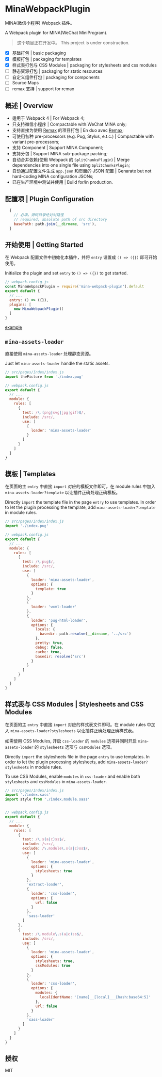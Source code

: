 # MinaWebpackPlugin
MINA(微信小程序) Webpack 插件。

A Webpack plugin for MINA(WeChat MiniProgram).

> 这个项目正在开发中。
> This project is under construction.

- [x] 基础打包 | basic packaging
- [x] 模板打包 | packaging for templates
- [x] 样式表打包与 CSS Modules | packaging for stylesheets and css modules
- [ ] 静态资源打包 | packaging for static resources
- [ ] 自定义组件打包 | packaging for components
- [ ] Source Maps
- [ ] remax 支持 | support for remax

## 概述 | Overview
- 适用于 Webpack 4 | For Webpack 4;
- 只支持微信小程序 | Compactable with WeChat MINA only;
- 支持直接为使用 [Remax](https://github.com/remaxjs/remax) 的项目打包 | En duo avec [Remax](https://github.com/remaxjs/remax);
- 可使用各种 pre-processors (e.g. Pug, Stylus, e.t.c.) | Compactable with variant pre-processors;
- 支持 Component | Support MINA Component;
- 支持分包 | Support MINA sub-package packing;
- 自动合并依赖(使用 Webpack 的 `SplitChunksPlugin`) | Merge dependencies into one single file using `SplitChunksPlugin`;
- 自动通过配置文件生成 `app.json` 和页面的 JSON 配置 | Genarate but not hard-coding MINA configuration JSONs;
- 已在生产环境中测试并使用 | Build for/in production.

## 配置项 | Plugin Configuration
```js
  {
    // 必填，源码目录绝对对路径
    // required, absolute path of src directory
    basePath: path.join(__dirname, 'src'),
  }
```

## 开始使用 | Getting Started
在 Webpack 配置文件中初始化本插件，并将 `entry` 设置成 `() => ({})` 即可开始使用。

Initialize the plugin and set `entry` to `() => ({})` to get started.

```js
// webpack.config.js
const MinaWebpackPlugin = require('mina-webpack-plugin').default
export default {
  // ...
  entry: () => ({}),
  plugins: [
    new MinaWebpackPlugin()
  ]
}
```

[example](https://github.com/krhougs/mina-webpack-plugin/tree/master/example/simple)

## `mina-assets-loader`
直接使用 `mina-assets-loader` 处理静态资源。

Just let `mina-assets-loader` handle the static assets. 

```js
// src/pages/Index/index.js
import thePicture from './index.pug'

// webpack.config.js
export default {
  // ...
  module: {
    rules: [
      {
        test: /\.(png|svg|jpg|gif)$/,
        include: /src/,
        use: [
          {
            loader: 'mina-assets-loader'
          }
        ]
      }
    ]
  }
}
```

## 模板 | Templates
在页面的主 `entry` 中直接 `import` 对应的模板文件即可。在 module rules 中加入 `mina-assets-loader?template` 以让插件正确处理正确模板。

Directly `import` the template file in the page `entry` to use templates. In order to let the plugin processing the template, add `mina-assets-loader?template` in module rules.

```js
// src/pages/Index/index.js
import './index.pug'

// webpack.config.js
export default {
  // ...
  module: {
    rules: [
      {
        test: /\.pug$/,
        include: /src/,
        use: [
          {
            loader: 'mina-assets-loader',
            options: {
              template: true
            }
          },
          {
            loader: 'wxml-loader'
          },
          {
            loader: 'pug-html-loader',
            options: {
              locals: {
                basedir: path.resolve(__dirname, '../src')
              },
              pretty: true,
              debug: false,
              cache: true,
              basedir: resolve('src')
            }
          }
        ]
      }
    ]
  }
}
```

## 样式表与 CSS Modules | Stylesheets and CSS Modules
在页面的主 `entry` 中直接 `import` 对应的样式表文件即可。在 module rules 中加入 `mina-assets-loader?stylesheets` 以让插件正确处理正确样式表。

如需使用 CSS Modules, 开启 `css-loader` 的 `modules` 选项并同时开启 `mina-assets-loader` 的 `stylesheets` 选项与 `cssModules` 选项。

Directly `import` the stylesheets file in the page `entry` to use templates. In order to let the plugin processing stylesheets, add `mina-assets-loader?stylesheets` in module rules.

To use CSS Modules, enable `modules` in `css-loader` and enable both `stylesheets` and `cssModules` in `mina-assets-loader`.

```js
// src/pages/Index/index.js
import './index.sass'
import style from './index.module.sass'


// webpack.config.js
export default {
  // ...
  module: {
    rules: [
      {
        test: /\.s(a|c)ss$/,
        include: /src/,
        exclude: /\.module\.s(a|c)ss$/,
        use: [
          {
            loader: 'mina-assets-loader',
            options: {
              stylesheets: true
            }
          },
          'extract-loader',
          {
            loader: 'css-loader',
            options: {
              url: false
            }
          },
          'sass-loader'
        ]
      },
      {
        test: /\.module\.s(a|c)ss$/,
        include: /src/,
        use: [
          {
            loader: 'mina-assets-loader',
            options: {
              stylesheets: true,
              cssModules: true
            }
          },
          {
            loader: 'css-loader',
            options: {
              modules: {
                localIdentName: '[name]__[local]___[hash:base64:5]'
              },
              url: false
            }
          },
          'sass-loader'
        ]
      }
    ]
  }
}
```

## 授权
MIT
